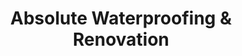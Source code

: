 ---
title: "Absolute Waterproofing & Renovation"
url: /plainfield/absolute-waterproofing-and-renovation/
shop: shop
---